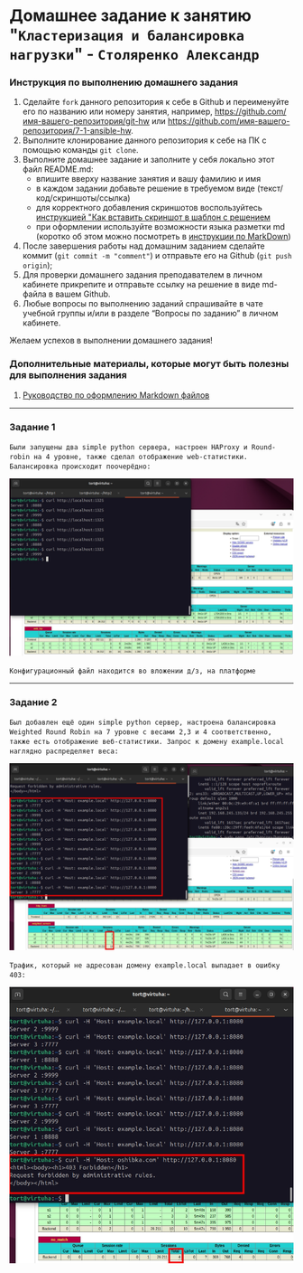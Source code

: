 # Домашнее задание к занятию "`Кластеризация и балансировка нагрузки`" - `Столяренко Александр`


### Инструкция по выполнению домашнего задания

   1. Сделайте `fork` данного репозитория к себе в Github и переименуйте его по названию или номеру занятия, например, https://github.com/имя-вашего-репозитория/git-hw или  https://github.com/имя-вашего-репозитория/7-1-ansible-hw.
   2. Выполните клонирование данного репозитория к себе на ПК с помощью команды `git clone`.
   3. Выполните домашнее задание и заполните у себя локально этот файл README.md:
      - впишите вверху название занятия и вашу фамилию и имя
      - в каждом задании добавьте решение в требуемом виде (текст/код/скриншоты/ссылка)
      - для корректного добавления скриншотов воспользуйтесь [инструкцией "Как вставить скриншот в шаблон с решением](https://github.com/netology-code/sys-pattern-homework/blob/main/screen-instruction.md)
      - при оформлении используйте возможности языка разметки md (коротко об этом можно посмотреть в [инструкции  по MarkDown](https://github.com/netology-code/sys-pattern-homework/blob/main/md-instruction.md))
   4. После завершения работы над домашним заданием сделайте коммит (`git commit -m "comment"`) и отправьте его на Github (`git push origin`);
   5. Для проверки домашнего задания преподавателем в личном кабинете прикрепите и отправьте ссылку на решение в виде md-файла в вашем Github.
   6. Любые вопросы по выполнению заданий спрашивайте в чате учебной группы и/или в разделе “Вопросы по заданию” в личном кабинете.
   
Желаем успехов в выполнении домашнего задания!
   
### Дополнительные материалы, которые могут быть полезны для выполнения задания

1. [Руководство по оформлению Markdown файлов](https://gist.github.com/Jekins/2bf2d0638163f1294637#Code)

---

### Задание 1

`Были запущены два simple python сервера, настроен HAProxy и Round-robin на 4 уровне, также сделал отображение web-статистики. Балансировка происходит поочерёдно:`

![1](https://github.com/Mr-Alex01/HAProxy/blob/main/img/1.jpg)

`Конфигурационный файл находится во вложении д/з, на платформе`

---

### Задание 2

`Был добавлен ещё один simple python сервер, настроена балансировка Weighted Round Robin на 7 уровне с весами 2,3 и 4 соответственно, также есть отображение веб-статистики. Запрос к домену example.local наглядно распределяет веса:`

![1](https://github.com/Mr-Alex01/HAProxy/blob/main/img/2.jpg)

`Трафик, который не адресован домену example.local выпадает в ошибку 403:`

![1](https://github.com/Mr-Alex01/HAProxy/blob/main/img/3.jpg)
